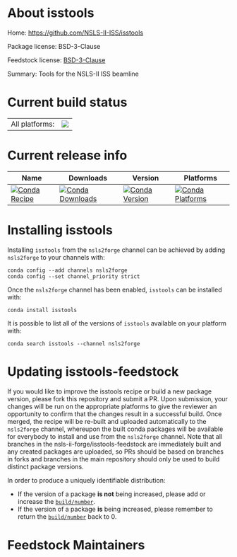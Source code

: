 About isstools
==============

Home: https://github.com/NSLS-II-ISS/isstools

Package license: BSD-3-Clause

Feedstock license: [BSD-3-Clause](https://github.com/nsls-ii-forge/isstools-feedstock/blob/master/LICENSE.txt)

Summary: Tools for the NSLS-II ISS beamline

Current build status
====================


<table><tr><td>All platforms:</td>
    <td>
      <a href="https://dev.azure.com/nsls2forge/nsls2forge/_build/latest?definitionId=208&branchName=master">
        <img src="https://dev.azure.com/nsls2forge/nsls2forge/_apis/build/status/isstools-feedstock?branchName=master">
      </a>
    </td>
  </tr>
</table>

Current release info
====================

| Name | Downloads | Version | Platforms |
| --- | --- | --- | --- |
| [![Conda Recipe](https://img.shields.io/badge/recipe-isstools-green.svg)](https://anaconda.org/nsls2forge/isstools) | [![Conda Downloads](https://img.shields.io/conda/dn/nsls2forge/isstools.svg)](https://anaconda.org/nsls2forge/isstools) | [![Conda Version](https://img.shields.io/conda/vn/nsls2forge/isstools.svg)](https://anaconda.org/nsls2forge/isstools) | [![Conda Platforms](https://img.shields.io/conda/pn/nsls2forge/isstools.svg)](https://anaconda.org/nsls2forge/isstools) |

Installing isstools
===================

Installing `isstools` from the `nsls2forge` channel can be achieved by adding `nsls2forge` to your channels with:

```
conda config --add channels nsls2forge
conda config --set channel_priority strict
```

Once the `nsls2forge` channel has been enabled, `isstools` can be installed with:

```
conda install isstools
```

It is possible to list all of the versions of `isstools` available on your platform with:

```
conda search isstools --channel nsls2forge
```




Updating isstools-feedstock
===========================

If you would like to improve the isstools recipe or build a new
package version, please fork this repository and submit a PR. Upon submission,
your changes will be run on the appropriate platforms to give the reviewer an
opportunity to confirm that the changes result in a successful build. Once
merged, the recipe will be re-built and uploaded automatically to the
`nsls2forge` channel, whereupon the built conda packages will be available for
everybody to install and use from the `nsls2forge` channel.
Note that all branches in the nsls-ii-forge/isstools-feedstock are
immediately built and any created packages are uploaded, so PRs should be based
on branches in forks and branches in the main repository should only be used to
build distinct package versions.

In order to produce a uniquely identifiable distribution:
 * If the version of a package **is not** being increased, please add or increase
   the [``build/number``](https://docs.conda.io/projects/conda-build/en/latest/resources/define-metadata.html#build-number-and-string).
 * If the version of a package **is** being increased, please remember to return
   the [``build/number``](https://docs.conda.io/projects/conda-build/en/latest/resources/define-metadata.html#build-number-and-string)
   back to 0.

Feedstock Maintainers
=====================


